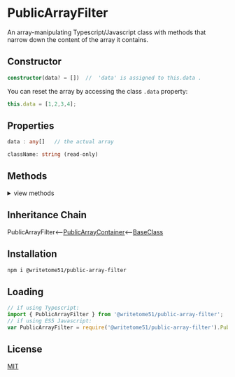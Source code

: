 # PublicArrayFilter

An array-manipulating Typescript/Javascript class with methods that   
narrow down the content of the array it contains.

## Constructor
```ts
constructor(data? = [])  //  'data' is assigned to this.data .
```

You can reset the array by accessing the class `.data` property:
```ts
this.data = [1,2,3,4];
```
    
## Properties
```ts
data : any[]   // the actual array

className: string (read-only)
```

## Methods
<details>
<summary>view methods</summary>

```ts
byTest(testFunction): this
    // Narrows down this.data to only the values that pass `testFunction`.
    // testFunction = function(currentValue, currentIndex?, theArray?): boolean

byType(
    type: 'number' | 'boolean' | 'string' | 'array' | 'object' | 'function' | 'undefined' | 'null'
): this
    // Narrows down this.data to only values that are the specified type.
    // Here, 'null' is considered its own type, separate from 'object'.
    // You can also pass 'array' as a type.  Passing 'object' will match with objects and arrays.
``` 
The methods below are not important to know about in order to use this  
class.  They're inherited from [BaseClass](https://github.com/writetome51/typescript-base-class#baseclass) .
```ts 
protected   _createGetterAndOrSetterForEach(
		propertyNames: string[],
		configuration: IGetterSetterConfiguration
	   ) : void
    /*********************
    Use this method when you have a bunch of properties that need getter and/or 
    setter functions that all do the same thing. You pass in an array of string 
    names of those properties, and the method attaches the same getter and/or 
    setter function to each property.
    IGetterSetterConfiguration is this object:
    {
        get_setterFunction?: (
             propertyName: string, index?: number, propertyNames?: string[]
        ) => Function,
	    // get_setterFunction takes the property name as first argument and 
	    // returns the setter function.  The setter function must take one 
	    // parameter and return void.
	    
        get_getterFunction?: (
             propertyName: string, index?: number, propertyNames?: string[]
        ) => Function
	    // get_getterFunction takes the property name as first argument and 
	    // returns the getter function.  The getter function must return something.
    }
    *********************/ 
	   
	   
protected   _returnThis_after(voidExpression: any) : this
    // voidExpression is executed, then function returns this.
    // Even if voidExpression returns something, the returned data isn't used.

protected   _errorIfPropertyHasNoValue(
                property: string, // can contain dot-notation, i.e., 'property.subproperty'
                propertyNameInError? = ''
            ) : void
    // If value of this[property] is undefined or null, it triggers fatal error:
    // `The property "${propertyNameInError}" has no value.`
```
</details>


## Inheritance Chain

PublicArrayFilter<--[PublicArrayContainer](https://github.com/writetome51/public-array-container#publicarraycontainer)<--[BaseClass](https://github.com/writetome51/typescript-base-class#baseclass)

## Installation

```bash
npm i @writetome51/public-array-filter
```

## Loading
```ts
// if using Typescript:
import { PublicArrayFilter } from '@writetome51/public-array-filter';
// if using ES5 Javascript:
var PublicArrayFilter = require('@writetome51/public-array-filter').PublicArrayFilter;
```

## License
[MIT](https://choosealicense.com/licenses/mit/)
